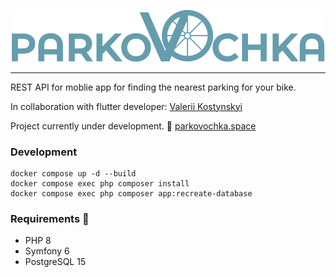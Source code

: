 <p align="center">
  <img src="https://github.com/wbrframe/parkovochka/blob/main/public/landing/logo.svg" alt="Parkovochka logo">
</p>

---
REST API for moblie app for finding the nearest parking for your bike.

In collaboration with flutter developer: [Valerii Kostynskyi](https://github.com/valerii-kostynskyi)

Project currently under development. 🚀 [parkovochka.space](https://parkovochka.space)

### Development

    docker compose up -d --build
    docker compose exec php composer install
    docker compose exec php composer app:recreate-database

### Requirements 🧐

* PHP 8
* Symfony 6
* PostgreSQL 15

